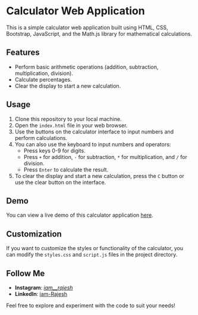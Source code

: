 # Calculator Web Application

This is a simple calculator web application built using HTML, CSS, Bootstrap, JavaScript, and the Math.js library for mathematical calculations.

## Features

- Perform basic arithmetic operations (addition, subtraction, multiplication, division).
- Calculate percentages.
- Clear the display to start a new calculation.

## Usage

1. Clone this repository to your local machine.
2. Open the `index.html` file in your web browser.
3. Use the buttons on the calculator interface to input numbers and perform calculations.
4. You can also use the keyboard to input numbers and operators:
   - Press keys 0-9 for digits.
   - Press `+` for addition, `-` for subtraction, `*` for multiplication, and `/` for division.
   - Press `Enter` to calculate the result.
5. To clear the display and start a new calculation, press the `C` button or use the clear button on the interface.

## Demo

You can view a live demo of this calculator application [here]([https://example.com](https://i-am-rajesh.github.io/Simple-Calculator/)).

## Customization

If you want to customize the styles or functionality of the calculator, you can modify the `styles.css` and `script.js` files in the project directory.

## Follow Me

- **Instagram**: [_iam__rajesh_](https://www.instagram.com/_iam__rajesh_/)
- **LinkedIn**: [iam-Rajesh](https://www.linkedin.com/in/rajesh-2405-c/)

Feel free to explore and experiment with the code to suit your needs!

